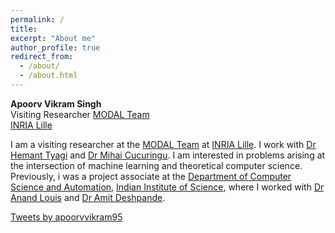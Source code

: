```yaml
---
permalink: /
title:
excerpt: "About me"
author_profile: true
redirect_from:
  - /about/
  - /about.html
---
```

**Apoorv Vikram Singh**  
Visiting Researcher
[MODAL Team](https://www.csa.iisc.ac.in/)  
[INRIA Lille](https://iisc.ac.in/)


I am a visiting researcher at the [MODAL Team](https://modal.lille.inria.fr/wikimodal/doku.php?id=members) at [INRIA Lille](https://www.inria.fr/en/centre/lille). I work with [Dr Hemant Tyagi](https://hemant-tyagi.github.io/) and [Dr Mihai Cucuringu](http://www.stats.ox.ac.uk/~cucuring/). I am interested in problems arising at the intersection of machine learning and theoretical computer science. Previously, i was a project associate at the [Department of Computer Science and Automation](https://www.csa.iisc.ac.in/), [Indian Institute of Science](https://iisc.ac.in/), where I worked with [Dr Anand Louis](https://www.csa.iisc.ac.in/~anandl/) and [Dr Amit Deshpande](https://www.microsoft.com/en-us/research/people/amitdesh/).  


<a class="twitter-timeline" data-width="600" data-height="700" data-theme="light" href="https://twitter.com/apoorvvikram95?ref_src=twsrc%5Etfw">Tweets by apoorvvikram95</a> <script async src="https://platform.twitter.com/widgets.js" charset="utf-8"></script>
